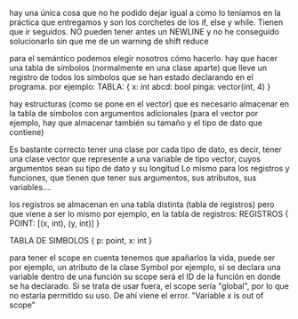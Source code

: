 hay una única cosa que no he podido dejar igual a como lo teníamos en la práctica que entregamos y son los corchetes de los if, else y while. Tienen que ir seguidos. NO pueden tener antes un NEWLINE y no he conseguido solucionarlo sin que me de un warning de shift reduce



para el semántico
podemos elegir nosotros cómo hacerlo. hay que hacer una tabla de símbolos (normalmente en una clase aparte) que lleve un registro de todos los símbolos que se han estado declarando en el programa.
por ejemplo: 
TABLA: 
{
x: int
abcd: bool
pinga: vector(int, 4) 
}

hay estructuras (como se pone en el vector) que es necesario almacenar en la tabla de símbolos con argumentos adicionales (para el vector por ejemplo, hay que almacenar también su tamaño y el tipo de dato que contiene)

Es bastante correcto tener una clase por cada tipo de dato, es decir, tener una clase vector que represente a una variable de tipo vector, cuyos argumentos sean su tipo de dato y su longitud
Lo mismo para los registros y funciones, que tienen que tener sus argumentos, sus atributos, sus variables....


los registros se almacenan en una tabla distinta (tabla de registros) pero que viene a ser lo mismo 
por ejemplo, en la tabla de registros: 
REGISTROS
{
POINT: [(x, int), (y, int)]
}

TABLA DE SIMBOLOS
{
p: point,
x: int
}

para tener el scope en cuenta tenemos que apañarlos la vida, puede ser por ejemplo, un atributo de la clase Symbol
por ejemplo, si se declara una variable dentro de una función su scope será el ID de la función en donde se ha declarado. Si se trata de usar fuera, el scope sería "global", por lo que no estaría permitido su uso. De ahí viene el error. "Variable x is out of scope"